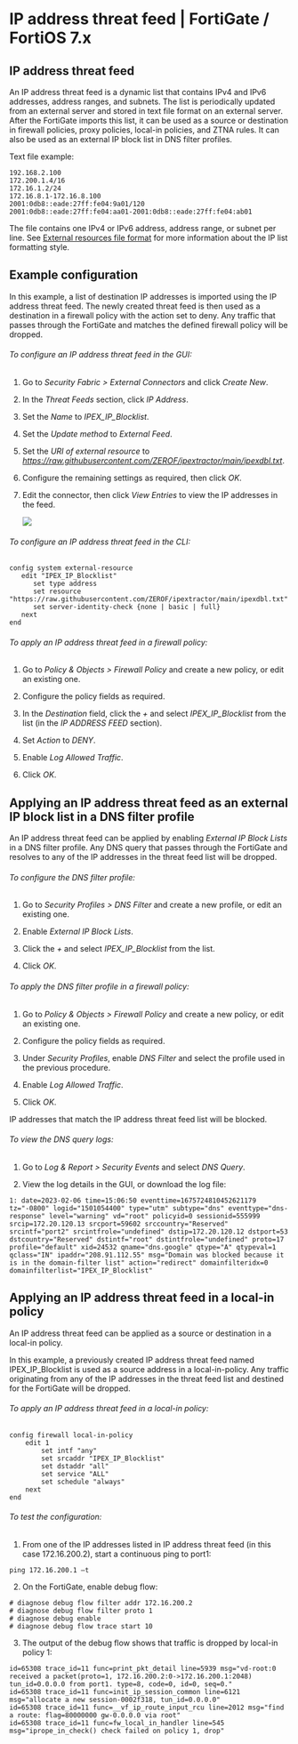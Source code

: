 # IP address threat feed | FortiGate / FortiOS 7.x
IP address threat feed
----------------------

An IP address threat feed is a dynamic list that contains IPv4 and IPv6 addresses, address ranges, and subnets. The list is periodically updated from an external server and stored in text file format on an external server. After the FortiGate imports this list, it can be used as a source or destination in firewall policies, proxy policies, local-in policies, and ZTNA rules. It can also be used as an external IP block list in DNS filter profiles.

Text file example:

```
192.168.2.100
172.200.1.4/16
172.16.1.2/24
172.16.8.1-172.16.8.100
2001:0db8::eade:27ff:fe04:9a01/120
2001:0db8::eade:27ff:fe04:aa01-2001:0db8::eade:27ff:fe04:ab01
```

The file contains one IPv4 or IPv6 address, address range, or subnet per line. See [External resources file format](https://docs.fortinet.com/document/fortigate/7.2.4/administration-guide/009463/threat-feeds#format) for more information about the IP list formatting style.

Example configuration
---------------------

In this example, a list of destination IP addresses is imported using the IP address threat feed. The newly created threat feed is then used as a destination in a firewall policy with the action set to deny. Any traffic that passes through the FortiGate and matches the defined firewall policy will be dropped.

###### To configure an IP address threat feed in the GUI:

1.  Go to _Security Fabric > External Connectors_ and click _Create New_.
2.  In the _Threat Feeds_ section, click _IP Address_.
3.  Set the _Name_ to _IPEX\_IP\_Blocklist_.
4.  Set the _Update method_ to _External Feed_.
5.  Set the _URI of external resource_ to _https://raw.githubusercontent.com/ZEROF/ipextractor/main/ipexdbl.txt_.
6.  Configure the remaining settings as required, then click _OK_.
7.  Edit the connector, then click _View Entries_ to view the IP addresses in the feed.
    
    ![](https://fortinetweb.s3.amazonaws.com/docs.fortinet.com/v2/resources/541164a8-66d4-11ed-96f0-fa163e15d75b/images/ae89566b98e361cc8acd21b04fb21b97_724-IP%20address%20feed.png)
    

###### To configure an IP address threat feed in the CLI:

```
config system external-resource
   edit "IPEX_IP_Blocklist"
      set type address
      set resource "https://raw.githubusercontent.com/ZEROF/ipextractor/main/ipexdbl.txt"
      set server-identity-check {none | basic | full}
   next
end
```

###### To apply an IP address threat feed in a firewall policy:

1.  Go to _Policy & Objects > Firewall Policy_ and create a new policy, or edit an existing one.
    
2.  Configure the policy fields as required.
    
3.  In the _Destination_ field, click the _+_ and select _IPEX\_IP\_Blocklist_ from the list (in the _IP ADDRESS FEED_ section).
    
4.  Set _Action_ to _DENY_.
    
5.  Enable _Log Allowed Traffic_.
    
6.  Click _OK_.
    

Applying an IP address threat feed as an external IP block list in a DNS filter profile
---------------------------------------------------------------------------------------

An IP address threat feed can be applied by enabling _External IP Block Lists_ in a DNS filter profile. Any DNS query that passes through the FortiGate and resolves to any of the IP addresses in the threat feed list will be dropped.

###### To configure the DNS filter profile:

1.  Go to _Security Profiles > DNS Filter_ and create a new profile, or edit an existing one.
    
2.  Enable _External IP Block Lists_.
3.  Click the _+_ and select _IPEX\_IP\_Blocklist_ from the list.
4.  Click _OK_.
    

###### To apply the DNS filter profile in a firewall policy:

1.  Go to _Policy & Objects > Firewall Policy_ and create a new policy, or edit an existing one.
    
2.  Configure the policy fields as required.
    
3.  Under _Security Profiles_, enable _DNS Filter_ and select the profile used in the previous procedure.
    
4.  Enable _Log Allowed Traffic_.
    
5.  Click _OK_.
    

IP addresses that match the IP address threat feed list will be blocked.

###### To view the DNS query logs:

1.  Go to _Log & Report > Security Events_ and select _DNS Query_.
    
2.  View the log details in the GUI, or download the log file:
    
```
1: date=2023-02-06 time=15:06:50 eventtime=1675724810452621179 tz="-0800" logid="1501054400" type="utm" subtype="dns" eventtype="dns-response" level="warning" vd="root" policyid=0 sessionid=555999 srcip=172.20.120.13 srcport=59602 srccountry="Reserved" srcintf="port2" srcintfrole="undefined" dstip=172.20.120.12 dstport=53 dstcountry="Reserved" dstintf="root" dstintfrole="undefined" proto=17 profile="default" xid=24532 qname="dns.google" qtype="A" qtypeval=1 qclass="IN" ipaddr="208.91.112.55" msg="Domain was blocked because it is in the domain-filter list" action="redirect" domainfilteridx=0 domainfilterlist="IPEX_IP_Blocklist"
```    

Applying an IP address threat feed in a local-in policy
-------------------------------------------------------

An IP address threat feed can be applied as a source or destination in a local-in policy.

In this example, a previously created IP address threat feed named IPEX_IP_Blocklist is used as a source address in a local-in-policy. Any traffic originating from any of the IP addresses in the threat feed list and destined for the FortiGate will be dropped.

###### To apply an IP address threat feed in a local-in policy:

```
config firewall local-in-policy
    edit 1
        set intf "any"
        set srcaddr "IPEX_IP_Blocklist"
        set dstaddr "all"
        set service "ALL"
        set schedule "always"
    next
end
```

###### To test the configuration:

1.  From one of the IP addresses listed in IP address threat feed (in this case 172.16.200.2), start a continuous ping to port1:
    
```
ping 172.16.200.1 –t
```
    
2.  On the FortiGate, enable debug flow:
    
```
# diagnose debug flow filter addr 172.16.200.2
# diagnose debug flow filter proto 1
# diagnose debug enable
# diagnose debug flow trace start 10
```
   
3.  The output of the debug flow shows that traffic is dropped by local-in policy 1:
    
```
id=65308 trace_id=11 func=print_pkt_detail line=5939 msg="vd-root:0 received a packet(proto=1, 172.16.200.2:0->172.16.200.1:2048) tun_id=0.0.0.0 from port1. type=8, code=0, id=0, seq=0."
id=65308 trace_id=11 func=init_ip_session_common line=6121 msg="allocate a new session-0002f318, tun_id=0.0.0.0"
id=65308 trace_id=11 func=__vf_ip_route_input_rcu line=2012 msg="find a route: flag=80000000 gw-0.0.0.0 via root"
id=65308 trace_id=11 func=fw_local_in_handler line=545 msg="iprope_in_check() check failed on policy 1, drop"
```

